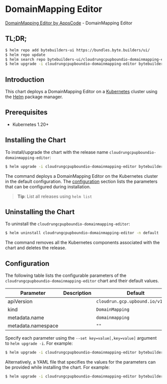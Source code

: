 # DomainMapping Editor

[DomainMapping Editor by AppsCode](https://byte.builders) - DomainMapping Editor

## TL;DR;

```bash
$ helm repo add bytebuilders-ui https://bundles.byte.builders/ui/
$ helm repo update
$ helm search repo bytebuilders-ui/cloudrungcpupboundio-domainmapping-editor --version=v0.4.18
$ helm upgrade -i cloudrungcpupboundio-domainmapping-editor bytebuilders-ui/cloudrungcpupboundio-domainmapping-editor -n default --create-namespace --version=v0.4.18
```

## Introduction

This chart deploys a DomainMapping Editor on a [Kubernetes](http://kubernetes.io) cluster using the [Helm](https://helm.sh) package manager.

## Prerequisites

- Kubernetes 1.20+

## Installing the Chart

To install/upgrade the chart with the release name `cloudrungcpupboundio-domainmapping-editor`:

```bash
$ helm upgrade -i cloudrungcpupboundio-domainmapping-editor bytebuilders-ui/cloudrungcpupboundio-domainmapping-editor -n default --create-namespace --version=v0.4.18
```

The command deploys a DomainMapping Editor on the Kubernetes cluster in the default configuration. The [configuration](#configuration) section lists the parameters that can be configured during installation.

> **Tip**: List all releases using `helm list`

## Uninstalling the Chart

To uninstall the `cloudrungcpupboundio-domainmapping-editor`:

```bash
$ helm uninstall cloudrungcpupboundio-domainmapping-editor -n default
```

The command removes all the Kubernetes components associated with the chart and deletes the release.

## Configuration

The following table lists the configurable parameters of the `cloudrungcpupboundio-domainmapping-editor` chart and their default values.

|     Parameter      | Description |                   Default                    |
|--------------------|-------------|----------------------------------------------|
| apiVersion         |             | <code>cloudrun.gcp.upbound.io/v1beta1</code> |
| kind               |             | <code>DomainMapping</code>                   |
| metadata.name      |             | <code>domainmapping</code>                   |
| metadata.namespace |             | <code>""</code>                              |


Specify each parameter using the `--set key=value[,key=value]` argument to `helm upgrade -i`. For example:

```bash
$ helm upgrade -i cloudrungcpupboundio-domainmapping-editor bytebuilders-ui/cloudrungcpupboundio-domainmapping-editor -n default --create-namespace --version=v0.4.18 --set apiVersion=cloudrun.gcp.upbound.io/v1beta1
```

Alternatively, a YAML file that specifies the values for the parameters can be provided while
installing the chart. For example:

```bash
$ helm upgrade -i cloudrungcpupboundio-domainmapping-editor bytebuilders-ui/cloudrungcpupboundio-domainmapping-editor -n default --create-namespace --version=v0.4.18 --values values.yaml
```
